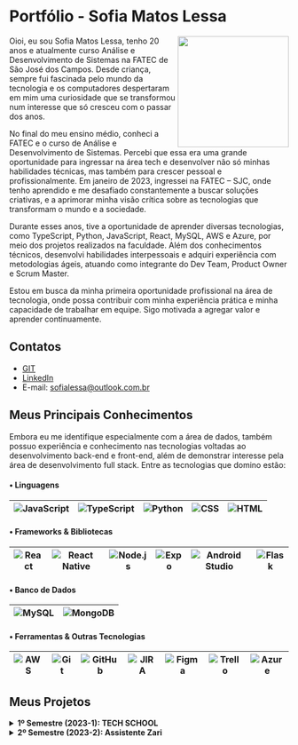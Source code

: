 # Portfólio - Sofia Matos Lessa

<img align="right" src="https://github.com/user-attachments/assets/7b6aa066-688b-44c1-8e17-304a2abc38d2" width="200">

Oioi, eu sou Sofia Matos Lessa, tenho 20 anos e atualmente curso Análise e Desenvolvimento de Sistemas na FATEC de São José dos Campos. Desde criança, sempre fui fascinada pelo mundo da tecnologia e os computadores despertaram em mim uma curiosidade que se transformou num interesse que só cresceu com o passar dos anos.

No final do meu ensino médio, conheci a FATEC e o curso de Análise e Desenvolvimento de Sistemas. Percebi que essa era uma grande oportunidade para ingressar na área tech e desenvolver não só minhas habilidades técnicas, mas também para crescer pessoal e profissionalmente. Em janeiro de 2023, ingressei na FATEC – SJC, onde tenho aprendido e me desafiado constantemente a buscar soluções criativas, e a aprimorar minha visão crítica sobre as tecnologias que transformam o mundo e a sociedade. 

Durante esses anos, tive a oportunidade de aprender diversas tecnologias, como TypeScript, Python, JavaScript, React, MySQL, AWS e Azure, por meio dos projetos realizados na faculdade. Além dos conhecimentos técnicos, desenvolvi habilidades interpessoais e adquiri experiência com metodologias ágeis, atuando como integrante do Dev Team, Product Owner e Scrum Master.

Estou em busca da minha primeira oportunidade profissional na área de tecnologia, onde possa contribuir com minha experiência prática e minha capacidade de trabalhar em equipe. Sigo motivada a agregar valor e aprender continuamente.

## Contatos
* [GIT](https://www.github.com/sofialessaa)
* [LinkedIn](https://www.linkedin.com/sofiamatoslessa)
* E-mail: sofialessa@outlook.com.br
  
## Meus Principais Conhecimentos

Embora eu me identifique especialmente com a área de dados, também possuo experiência e conhecimento nas tecnologias voltadas ao desenvolvimento back-end e front-end, além de demonstrar interesse pela área de desenvolvimento full stack. Entre as tecnologias que domino estão:

#### • Linguagens
| ![JavaScript](https://img.shields.io/badge/-JavaScript-0D1117?style=for-the-badge&logo=javascript) | ![TypeScript](https://img.shields.io/badge/-TypeScript-0D1117?style=for-the-badge&logo=typescript) | ![Python](https://img.shields.io/badge/-Python-3776AB?style=for-the-badge&logo=python&logoColor=white) | ![CSS](https://img.shields.io/badge/-CSS3-1572B6?style=for-the-badge&logo=css3&logoColor=white) | ![HTML](https://img.shields.io/badge/-HTML5-E34F26?style=for-the-badge&logo=html5&logoColor=white) |
| --- | --- | --- | --- | --- |

#### • Frameworks & Bibliotecas
| ![React](https://img.shields.io/badge/-React-0D1117?style=for-the-badge&logo=react) | ![React Native](https://img.shields.io/badge/-React%20Native-0D1117?style=for-the-badge&logo=react) | ![Node.js](https://img.shields.io/badge/-Node.js-339933?style=for-the-badge&logo=node.js&logoColor=white) | ![Expo](https://img.shields.io/badge/expo-1C1C1C.svg?style=for-the-badge&logo=expo&logoColor=white) | ![Android Studio](https://img.shields.io/badge/Android%20Studio-3DDC84.svg?style=for-the-badge&logo=android-studio&logoColor=black) | ![Flask](https://img.shields.io/badge/flask-000000.svg?style=for-the-badge&logo=flask&logoColor=white) |
| --- | --- | --- | --- | --- | --- |

#### • Banco de Dados
| ![MySQL](https://img.shields.io/badge/-MySQL-0D1117?style=for-the-badge&logo=mysql) | ![MongoDB](https://img.shields.io/badge/-MongoDB-0D1117?style=for-the-badge&logo=mongodb) |
| --- | --- |

#### • Ferramentas & Outras Tecnologias
| ![AWS](https://img.shields.io/badge/-AWS-0D1117?style=for-the-badge&logo=amazonaws&logoColor=FF9900) | ![Git](https://img.shields.io/badge/-Git-F05032?style=for-the-badge&logo=git&logoColor=white) | ![GitHub](https://img.shields.io/badge/-GitHub-181717?style=for-the-badge&logo=github&logoColor=white) | ![JIRA](https://img.shields.io/badge/-JIRA-0D1117?style=for-the-badge&logo=jira) | ![Figma](https://img.shields.io/badge/Figma-0D1117?style=for-the-badge&logo=figma) | ![Trello](https://img.shields.io/badge/Trello-%23026AA7.svg?style=for-the-badge&logo=Trello&logoColor=white) |![Azure](https://img.shields.io/badge/azure-0078D4.svg?style=for-the-badge&logo=microsoft-azure&logoColor=white) |
| --- | --- | --- | --- | --- | --- | --- | 

## Meus Projetos

<details>
  <summary><strong>1º Semestre (2023-1): TECH SCHOOL</strong></summary>
  
O projeto desenvolvido no primeiro semestre do curso teve como parceiro o cliente interno Antônio Egydio São Tiago Graça - FATEC São José dos Campos – SP. A necessidade surgiu a partir do interesse da empresa em implementar o método ágil SCRUM no ambiente de trabalho. No entanto, os colaboradores ainda não possuíam conhecimento suficiente sobre a metodologia, o que dificultava sua aplicação prática no dia a dia. 

Solução: Desenvolver um site informativo simples e funcional sobre a metodologia ágil SCRUM. O site deve apresentar conceitos, fundamentos e exemplos práticos, complementados por avaliações interativas para os usuários. A proposta foi auxiliar na comunicação e incentivar o uso da metodologia, contribuindo para uma melhor organização e eficiência dos funcionários. 

* [Link do github - TECH SCHOOL (2023-1)](https://github.com/DianneFaria/Projeto-de-API-1-Semestre)

#### Tecnologias Utilizadas
* **HTML:** Responsável pela estruturação das páginas do site.
* **CSS:** Aplicado para a estilização e o design visual.
* **Bootstrap:** Utilizado para construir um layout responsivo e moderno.
* **JavaScript:** Utilizado na implementação de validações nos questionários.
* **Flask:** Framework leve utilizado para estruturar a aplicação web, criar rotas e realizar a integração entre o front-end e o back-end.
* **Python:** Linguagem utilizada no desenvolvimento da lógica da aplicação e na configuração da hospedagem local por meio do Flask.
* **Figma:** Ferramenta utilizada para criação de protótipos.
* **Trello:** Utilizado no gerenciamento de tarefas, organização de sprints e acompanhamento do progresso da equipe.
* **Microsoft Office:** Utilizado na documentação, apresentações e no planejamento geral do projeto.
* **GitHub:** Utilizado para o hospedagem do código e documentação do projeto.

#### Contribuições Pessoais
Durante o desenvolvimento deste projeto, atuei como desenvolvedor, assumindo diversas responsabilidades que abrangeram tanto a implementação de funcionalidades quanto a melhoria da experiência do usuário e a organização visual. Seguem as principais contribuições:
  * Protótipo e Layout do Site: Participei da criação dos protótipos no Figma e atuei na definição de um layout intuitivo e moderno. Estudei a usabilidade e a escolha de cores, visando proporcionar uma experiência que facilitasse o foco e a concentração do usuário.
  * Desenvolvimento do Menu Lateral: Fiz a implementação completa do menu lateral, incluindo o gerenciamento de rotas, definição dos layouts e interações do usuário. Usei as seguintes tecnologias: HTML, CSS, Bootstrap.
  * Correções e Atualizações de Conteúdo: Revisei e corrigi os textos em diversas seções do site, garantindo clareza e coerência na comunicação.
  * Funcionalidade de Scroll e Retorno ao Topo: Fiz a integração de uma barra de navegação com links âncora para seções específicas (Backlog, Burndown, Kanban e DoR/DoD) junto com um botão para retornar rapidamente ao topo da página, proporcionando uma navegação fluida e eficiente. Usei as seguintes tecnologias: HTML.
  * Desenvolvimento da Paleta de Cores para Modo Light e Dark: Criação e implementação de uma paleta de cores que contempla dois temas (light e dark), proporcionando além de um visual melhor, a organização das cores no projeto. Usei as seguintes tecnologias: CSS.
  * Hospedagem da aplicação web na AWS: participei da hospedagem do site que estava rodando localmente para plataforma AWS.
    
#### Hard Skills
* HTML - Possuo autonomia para ensinar.
* CSS - Sei fazer com autonomia.
* FLASK - Sei fazer com autonomia.
* Python - Realizo com auxílio. 
* Bootstrap- Sei fazer com autonomia.
* JavaScript- Realizo com auxílio.  
* Figma- Sei fazer com autonomia.
* Github- Possuo autonomia para ensinar.
  
#### Soft Skills
* Comunicação: Utilizei aplicativos como Trello e Microsoft Teams, além de participar ativamente de reuniões e trocar mensagens para compartilhar informações, ideias e feedbacks de forma ágil, promovendo um ambiente colaborativo e integrado.
* Gestão de Tempo: Adotei técnicas de priorização e definição de metas, utilizando ferramentas de planejamento para cumprir os prazos do projeto e maximizar a produtividade.
* Compromisso: Investi em estudos a parte, e na prática constante de novas tecnologias e frameworks, contribuindo significativamente para o desenvolvimento do front-end e a evolução contínua das minhas habilidades.

#### Vídeo do projeto - 1º Semestre: TECH SCHOOL

https://github.com/user-attachments/assets/1fe0ce6a-f766-4f82-be55-7a200d456c5b

#### Acesse o site pelo seu computador ou celular!
* Link do Projeto [TechSchool](https://techschool.pedrohenribeiro.com/)

</details>

<details>
  <summary><strong>2º Semestre (2023-2): Assistente Zari</strong></summary>
  
O projeto desenvolvido no primeiro semestre do curso e teve como parceiro o cliente interno  Giuliano Araujo Bertoti - FATEC São José dos Campos – SP. A necessidade surgiu a partir da dificuldades dos usuários de analisarem documentos extensos de forma eficaz e rápida, sobretudo na busca de informações específicas.  

Solução: Desenvolver um modelo de ChatBot (assistente virtual) capaz de analisar documentos enviados pelos usuários, como pdf e word, a partir disso responder de forma interativa e objetiva as perguntas sobre o conteúdo. Alem disso, o usuário tera acesso ao histórico de conversa com o ChatBot caso queira revisitar as interações anteriores.

* [Link do GitHub - Assistente Zari (2023-2)](https://github.com/Equipe-Meta-Code/Zari-documentation)

#### Tecnologias Utilizadas
* **JAVA:** Utilizada para o desenvolvimento do ChatBot, como a implementação da lógica.
* **Eclipse:** Ambiente de desenvolvimento integrado (IDE) que fornece ferramentas para escrever, depurar e testar código.
* **Gradle:** Ferramenta de automação de builds que automatiza processos como compilação, teste, empacotamento e distribuição de software.
* **MySQL:** Utilizado para a criação do banco de dados, onde armazena os documentos enviados e interações feitas pelo usuário ao ChatBot.
* **Azure:** Utilizado para hospedagem do banco de dados.
* **Figma:** Ferramenta utilizada para criação de protótipos.
* **Trello:** Utilizado no gerenciamento de tarefas, organização de sprints e acompanhamento do progresso da equipe.
* **Microsoft Office:** Utilizado na documentação, apresentações e no planejamento geral do projeto.
* **GitHub:** Utilizado para o hospedagem do código e documentação do projeto.

#### Contribuições Pessoais
Durante o desenvolvimento deste projeto, atuei como desenvolvedor, assumindo diversas responsabilidades que abrangeram tanto a implementação de funcionalidades quanto a melhoria da experiência do usuário e a organização visual. Seguem as principais contribuições:
  * Desenvolvimento da tela de cadastro: Criei uma interface de cadastro, definindo três campos obrigatórios: nome, e-mail e senha. Para melhorar a usabilidade, implementei um botão que alterna entre mostrar e ocultar a senha. Tecnologias utilizadas: Java, WindowBuilder do Eclipse e Swing.
* Hospedagem do banco de dados na Azure: hospedei o banco de dados que rodava localmente para a plataforma da Azure.
* Botão mostrar senha: na tela de login, adicionei a mesma funcionalidade de mostrar e ocultar senha que havia sido implementada na tela de cadastro.
* Padronização de estilo visual das telas: Uniformizei o layout e os estilos das telas de cadastro, login e inicial para que ambas compartilhassem as mesmas cores, fontes e espaçamentos. Tecnologias utilizadas: Java, WindowBuilder do Eclipse e Swing.
* Definição do tema: defini os temas dos documentos (pdf e word) que são enviados para a Zari analisar e responder às perguntas dos usuários.
* Implementação do botão de histórico na tela de Perguntas e Respostas: Na interface do chat, inseri um botão “Histórico” que abre uma lista de interações anteriores entre o usuário e o assistente.
    
#### Hard Skills
* JAVA - Realizo com auxílio.
* Eclipse - Realizo com auxílio.
* Gradle - Realizo com auxílio
* MySQL - Sei fazer com autonomia. 
* Azure - Realizo com auxílio. 
* Figma - Sei fazer com autonomia.
* GitHub - Possuo autonomia para ensinar.
* Trello - Possuo autonomia para ensinar.
  
#### Soft Skills
* Comunicação:
* Gestão de Tempo:
* Compromisso:

#### Vídeo do projeto - 2º Semestre: Assistente Zari

https://github.com/user-attachments/assets/34e27c31-b695-4d36-b798-e8dc9ae1faf7

</details>
